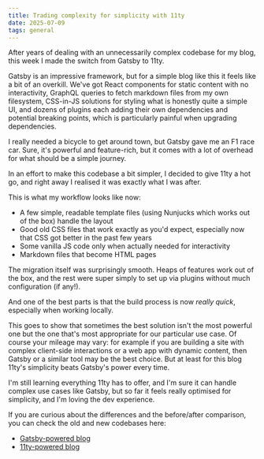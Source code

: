 ```yaml
---
title: Trading complexity for simplicity with 11ty
date: 2025-07-09
tags: general
---
```


After years of dealing with an unnecessarily complex codebase for my blog, this week I made the switch from Gatsby to 11ty.

Gatsby is an impressive framework, but for a simple blog like this it feels like a bit of an overkill. We've got React components for static content with no interactivity, GraphQL queries to fetch markdown files from my own filesystem, CSS-in-JS solutions for styling what is honestly quite a simple UI, and dozens of plugins each adding their own dependencies and potential breaking points, which is particularly painful when upgrading dependencies.

I really needed a bicycle to get around town, but Gatsby gave me an F1 race car. Sure, it's powerful and feature-rich, but it comes with a lot of overhead for what should be a simple journey.

In an effort to make this codebase a bit simpler, I decided to give 11ty a hot go, and right away I realised it was exactly what I was after.

This is what my workflow looks like now:

- A few simple, readable template files (using Nunjucks which works out of the box) handle the layout
- Good old CSS files that work exactly as you'd expect, especially now that CSS got better in the past few years
- Some vanilla JS code only when actually needed for interactivity
- Markdown files that become HTML pages

The migration itself was surprisingly smooth. Heaps of features work out of the box, and the rest were super simply to set up via plugins without much configuration (if any!).

And one of the best parts is that the build process is now _really quick_, especially when working locally.

This goes to show that sometimes the best solution isn't the most powerful one but the one that's most appropriate for our particular use case. Of course your mileage may vary: for example if you are building a site with complex client-side interactions or a web app with dynamic content, then Gatsby or a similar tool may be the best choice. But at least for this blog 11ty's simplicity beats Gatsby's power every time.

I'm still learning everything 11ty has to offer, and I'm sure it can handle complex use cases like Gatsby, but so far it feels really optimised for simplicity, and I'm loving the dev experience.

If you are curious about the differences and the before/after comparison, you can check the old and new codebases here:

- [Gatsby-powered blog](https://github.com/fed/blog-gatsby)
- [11ty-powered blog](https://github.com/fed/blog)
